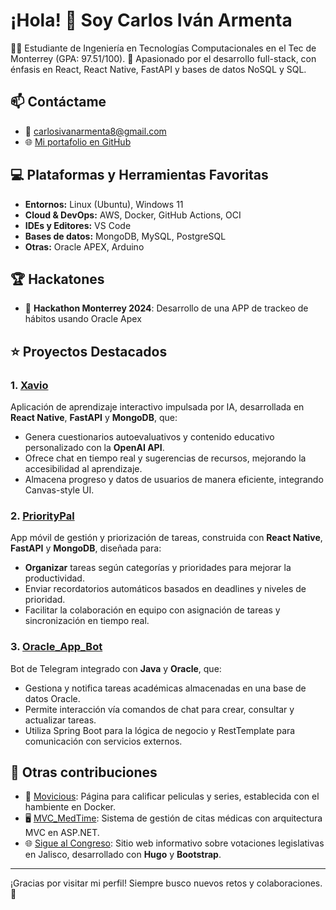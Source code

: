 # ¡Hola! 👋 Soy Carlos Iván Armenta

👨‍🎓 Estudiante de Ingeniería en Tecnologías Computacionales en el Tec de Monterrey (GPA: 97.51/100).
💼 Apasionado por el desarrollo full-stack, con énfasis en React, React Native, FastAPI y bases de datos NoSQL y SQL.

## 📫 Contáctame

* 📧 [carlosivanarmenta8@gmail.com](mailto:carlosivanarmenta8@gmail.com) 
* 🌐 [Mi portafolio en GitHub](https://github.com/CarlosIvan14)

## 💻 Plataformas y Herramientas Favoritas

* **Entornos:** Linux (Ubuntu), Windows 11
* **Cloud & DevOps:** AWS, Docker, GitHub Actions, OCI
* **IDEs y Editores:** VS Code
* **Bases de datos:** MongoDB, MySQL, PostgreSQL
* **Otras:** Oracle APEX, Arduino

## 🏆 Hackatones

* 🥇 **Hackathon Monterrey 2024**: Desarrollo de una APP de trackeo de hábitos usando Oracle Apex

## ⭐ Proyectos Destacados

### 1. [Xavio](https://github.com/Sign0ret/xavio)

Aplicación de aprendizaje interactivo impulsada por IA, desarrollada en **React Native**, **FastAPI** y **MongoDB**, que:

* Genera cuestionarios autoevaluativos y contenido educativo personalizado con la **OpenAI API**.
* Ofrece chat en tiempo real y sugerencias de recursos, mejorando la accesibilidad al aprendizaje.
* Almacena progreso y datos de usuarios de manera eficiente, integrando Canvas-style UI.

### 2. [PriorityPal](https://github.com/CarlosIvan14/PriorityPal)

App móvil de gestión y priorización de tareas, construida con **React Native**, **FastAPI** y **MongoDB**, diseñada para:

* **Organizar** tareas según categorías y prioridades para mejorar la productividad.
* Enviar recordatorios automáticos basados en deadlines y niveles de prioridad.
* Facilitar la colaboración en equipo con asignación de tareas y sincronización en tiempo real.

### 3. [Oracle\_App\_Bot](https://github.com/CarlosIvan14/Oracle_App_Bot)

Bot de Telegram integrado con **Java** y **Oracle**, que:

* Gestiona y notifica tareas académicas almacenadas en una base de datos Oracle.
* Permite interacción vía comandos de chat para crear, consultar y actualizar tareas.
* Utiliza Spring Boot para la lógica de negocio y RestTemplate para comunicación con servicios externos.

## 📖 Otras contribuciones

* 🤖 [Movicious]([https://github.com/CarlosIvan14/Oracle_App_Bot](https://github.com/ArturoRM22/movicious)): Página para calificar peliculas y series, establecida con el hambiente en Docker.
* 🖥️ [MVC\_MedTime](https://github.com/CarlosIvan14/MVC_MedTime): Sistema de gestión de citas médicas con arquitectura MVC en ASP.NET.
* 🌐 [Sigue al Congreso](https://github.com/siguealcongreso/sitioweb): Sitio web informativo sobre votaciones legislativas en Jalisco, desarrollado con **Hugo** y **Bootstrap**.

---

¡Gracias por visitar mi perfil! Siempre busco nuevos retos y colaboraciones. 🚀
